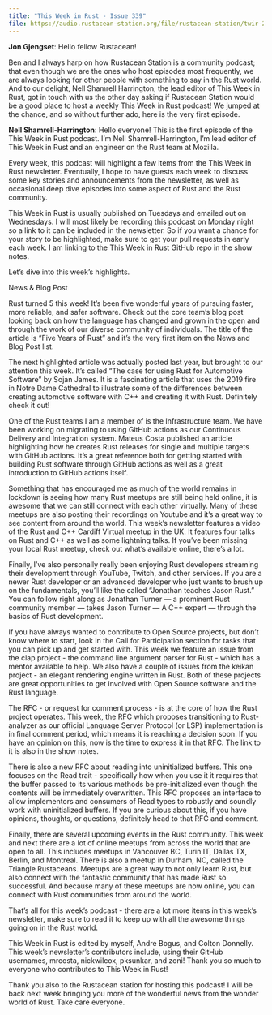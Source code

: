 ```yaml
---
title: "This Week in Rust - Issue 339"
file: https://audio.rustacean-station.org/file/rustacean-station/twir-2020-05-19.mp3
---
```


__Jon Gjengset__: Hello fellow Rustacean!

Ben and I always harp on how Rustacean Station is a community podcast; that even though we are the ones who host episodes most frequently, we are always looking for other people with something to say in the Rust world. And to our delight, Nell Shamrell Harrington, the lead editor of This Week in Rust, got in touch with us the other day asking if Rustacean Station would be a good place to host a weekly This Week in Rust podcast! We jumped at the chance, and so without further ado, here is the very first episode.

__Nell Shamrell-Harrington__: Hello everyone! This is the first episode of the This Week in Rust podcast. I’m Nell Shamrell-Harrington, I’m lead editor of This Week in Rust and an engineer on the Rust team at Mozilla.

Every week, this podcast will highlight a few items from the This Week in Rust newsletter. Eventually, I hope to have guests each week to discuss some key stories and announcements from the newsletter, as well as occasional deep dive episodes into some aspect of Rust and the Rust community.

This Week in Rust is usually published on Tuesdays and emailed out on Wednesdays. I will most likely be recording this podcast on Monday night so a link to it can be included in the newsletter. So if you want a chance for your story to be highlighted, make sure to get your pull requests in early each week. I am linking to the This Week in Rust GitHub repo in the show notes.

Let’s dive into this week’s highlights.

News & Blog Post

Rust turned 5 this week! It’s been five wonderful years of pursuing faster, more reliable, and safer software. Check out the core team’s blog post looking back on how the language has changed and grown in the open and through the work of our diverse community of individuals. The title of the article is “Five Years of Rust” and it’s the very first item on the News and Blog Post list.

The next highlighted article was actually posted last year, but brought to our attention this week. It’s called “The case for using Rust for Automotive Software” by Sojan James. It is a fascinating article that uses the 2019 fire in Notre Dame Cathedral to illustrate some of the differences between creating automotive software with C++ and creating it with Rust. Definitely check it out!

One of the Rust teams I am a member of is the Infrastructure team. We have been working on migrating to using GitHub actions as our Continuous Delivery and Integration system. Mateus Costa published an article highlighting how he creates Rust releases for single and multiple targets with GitHub actions. It’s a great reference both for getting started with building Rust software through GitHub actions as well as a great introduction to GitHub actions itself.

Something that has encouraged me as much of the world remains in lockdown is seeing how many Rust meetups are still being held online, it is awesome that we can still connect with each other virtually. Many of these meetups are also posting their recordings on Youtube and it’s a great way to see content from around the world. This week’s newsletter features a video of the Rust and C++ Cardiff Virtual meetup in the UK. It features four talks on Rust and C++ as well as some lightning talks. If you’ve been missing your local Rust meetup, check out what’s available online, there’s a lot.

Finally, I’ve also personally really been enjoying Rust developers streaming their development through YouTube, Twitch, and other services. If you are a newer Rust developer or an advanced developer who just wants to brush up on the fundamentals, you’ll like the called “Jonathan teaches Jason Rust.” You can follow right along as Jonathan Turner — a prominent Rust community member — takes Jason Turner — A C++ expert — through the basics of Rust development.

If you have always wanted to contribute to Open Source projects, but don’t know where to start, look in the Call for Participation section for tasks that you can pick up and get started with. This week we feature an issue from the clap project - the command line argument parser for Rust - which has a mentor available to help. We also have a couple of issues from the keikan project - an elegant rendering engine written in Rust. Both of these projects are great opportunities to get involved with Open Source software and the Rust language.

The RFC - or request for comment process - is at the core of how the Rust project operates. This week, the RFC which proposes transitioning to Rust-analyzer as our official Language Server Protocol (or LSP) implementation is in final comment period, which means it is reaching a decision soon. If you have an opinion on this, now is the time to express it in that RFC. The link to it is also in the show notes. 

There is also a new RFC about reading into uninitialized buffers. This one focuses on the Read trait - specifically how when you use it it requires that the buffer passed to its various methods be pre-initialized even though the contents will be immediately overwritten. This RFC proposes an interface to allow implementors and consumers of Read types to robustly and soundly work with uninitialized buffers. If you are curious about this, if you have opinions, thoughts, or questions, definitely head to that RFC and comment.

Finally, there are several upcoming events in the Rust community. This week and next there are a lot of online meetups from across the world that are open to all. This includes meetups in Vancouver BC, Turin IT, Dallas TX, Berlin, and Montreal. There is also a meetup in Durham, NC, called the Triangle Rustaceans. Meetups are a great way to not only learn Rust, but also connect with the fantastic community that has made Rust so successful. And because many of these meetups are now online, you can connect with Rust communities from around the world.

That’s all for this week’s podcast - there are a lot more items in this week’s newsletter, make sure to read it to keep up with all the awesome things going on in the Rust world.

This Week in Rust is edited by myself, Andre Bogus, and Colton Donnelly. This week’s newsletter’s contributors include, using their GitHub usernames, mrcosta, nickwilcox, pksunkar, and zoni! Thank you so much to everyone who contributes to This Week in Rust!

Thank you also to the Rustacean station for hosting this podcast! I will be back next week bringing you more of the wonderful news from the wonder world of Rust. Take care everyone.